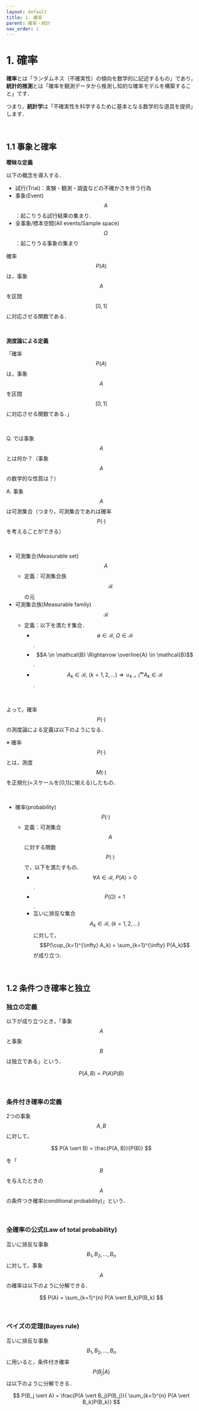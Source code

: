```yaml
---
layout: default
title: 1. 確率
parent: 確率・統計
nav_order: 1
---
```


# 1. 確率

**確率**とは「ランダムネス（不確実性）の傾向を数学的に記述するもの」であり，**統計的推測**とは「確率を観測データから推測し知的な確率モデルを構築すること」です．

つまり，**統計学**は「不確実性を科学するために基本となる数学的な道具を提供」します．

<br>



## 1.1 事象と確率



**曖昧な定義**

以下の概念を導入する．

- 試行(Trial)：実験・観測・調査などの不確かさを伴う行為
- 事象(Event) $$A$$：起こりうる試行結果の集まり．
- 全事象/標本空間(All events/Sample space) $$\Omega$$：起こりうる事象の集まり

確率$$P(A)$$は，事象$$A$$を区間$$[0,1]$$に対応させる関数である．

<br>

**測度論による定義**

「確率$$P(A)$$は，事象$$A$$ を区間$$[0,1]$$に対応させる関数である．」

<br>

Q. では事象$$A$$とは何か？（事象$$A$$の数学的な性質は？）

A. 事象$$A$$は可測集合（つまり，可測集合であれば確率$$P(\cdot)$$を考えることができる）

<br>

- 可測集合(Measurable set) $$A$$
  - 定義：可測集合族 $$\mathcal{B}$$ の元
- 可測集合族(Measurable family) $$\mathcal{B}$$
  - 定義：以下を満たす集合．
    - $$\emptyset \in \mathcal{B}, ~ \Omega \in \mathcal{B}$$.
    - $$A \in \mathcal{B} \Rightarrow \overline{A} \in \mathcal{B}$$.
    - $$A_k \in \mathcal{B}, ~ (k=1,2,\dots) \Rightarrow \cup_{k=1}^{\infty} A_k \in \mathcal{B}$$.

<br>

よって，確率$$P(\cdot)$$の測度論による定義は以下のようになる．

※ 確率$$P(\cdot)$$とは，測度$$M(\cdot)$$を正規化(=スケールを[0,1]に揃える)したもの．

<br>

- 確率(probability) $$P(\cdot)$$
  - 定義：可測集合$$A$$に対する関数$$P(\cdot)$$で，以下を満たすもの．
    - $$\forall A \in \mathcal{B}, ~ P(A) \gt 0$$.
    - $$P(\Omega) = 1$$.
    - 互いに排反な集合$$A_k \in \mathcal{B}, ~ (k=1,2,\dots) $$ に対して，$$P(\cup_{k=1}^{\infty} A_k) = \sum_{k=1}^{\infty} P(A_k)$$ が成り立つ．

<br>




## 1.2 条件つき確率と独立



### 独立の定義

以下が成り立つとき，「事象$$A$$と事象$$B$$は独立である」という．

$$
P(A, B) = P(A)P(B)
$$

<br>

### 条件付き確率の定義

2つの事象$$A, B$$に対して，

$$
P(A \vert B) = \frac{P(A, B)}{P(B)}
$$

を「$$B$$を与えたときの$$A$$の条件つき確率(conditional probability)」という．

<br>

### 全確率の公式(Law of total probability)

互いに排反な事象$$B_1, B_2, \dots, B_n$$に対して，事象$$A$$の確率は以下のように分解できる．

$$
P(A) = \sum_{k=1}^{n} P(A \vert B_k)P(B_k)
$$

<br>

### ベイズの定理(Bayes rule)

互いに排反な事象$$B_1, B_2, \dots, B_n$$に用いると，条件付き確率$$P(B_j \vert A)$$は以下のように分解できる．

$$
P(B_j \vert A) = \frac{P(A \vert B_j)P(B_j)}{ \sum_{k=1}^{n} P(A \vert B_k)P(B_k)}
$$


